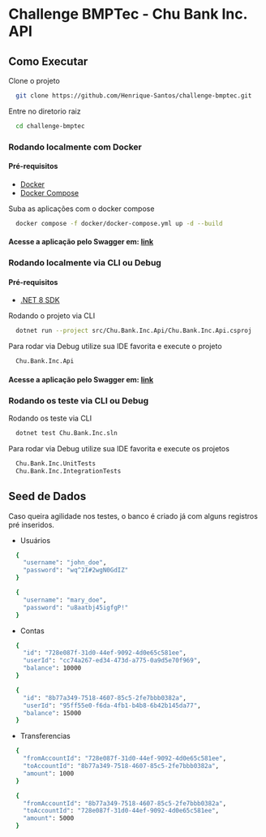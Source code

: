 # Challenge BMPTec - Chu Bank Inc. API

## Como Executar

Clone o projeto

```bash
  git clone https://github.com/Henrique-Santos/challenge-bmptec.git
```

Entre no diretorio raiz

```bash
  cd challenge-bmptec
```

### Rodando localmente com Docker

#### Pré-requisitos

- [Docker](https://www.docker.com/get-started/)
- [Docker Compose](https://docs.docker.com/compose/install/)

Suba as aplicações com o docker compose

```bash
  docker compose -f docker/docker-compose.yml up -d --build
```

#### Acesse a aplicação pelo Swagger em: [link](http://localhost:8080/swagger/index.html)


### Rodando localmente via CLI ou Debug

#### Pré-requisitos

- [.NET 8 SDK](https://dotnet.microsoft.com/pt-br/download)

Rodando o projeto via CLI

```bash
  dotnet run --project src/Chu.Bank.Inc.Api/Chu.Bank.Inc.Api.csproj
```

Para rodar via Debug utilize sua IDE favorita e execute o projeto 

```bash
  Chu.Bank.Inc.Api
```

#### Acesse a aplicação pelo Swagger em: [link](http://localhost:5097/swagger/index.html)

### Rodando os teste via CLI ou Debug

Rodando os teste via CLI

```bash
  dotnet test Chu.Bank.Inc.sln
```

Para rodar via Debug utilize sua IDE favorita e execute os projetos

```bash
  Chu.Bank.Inc.UnitTests
  Chu.Bank.Inc.IntegrationTests
```

## Seed de Dados

Caso queira agilidade nos testes, o banco é criado já com alguns registros pré inseridos.

- Usuários

```bash
  {
    "username": "john_doe",
    "password": "wq^2I#2wgN0GdIZ"
  }

  {
    "username": "mary_doe",
    "password": "u8aatbj45igfgP!"
  }
```

- Contas

```bash
  {
    "id": "728e087f-31d0-44ef-9092-4d0e65c581ee",
    "userId": "cc74a267-ed34-473d-a775-0a9d5e70f969",
    "balance": 10000
  }

  {
    "id": "8b77a349-7518-4607-85c5-2fe7bbb0382a",
    "userId": "95ff55e0-f6da-4fb1-b4b8-6b42b145da77",
    "balance": 15000
  }
```

- Transferencias

```bash
  {
    "fromAccountId": "728e087f-31d0-44ef-9092-4d0e65c581ee",
    "toAccountId": "8b77a349-7518-4607-85c5-2fe7bbb0382a",
    "amount": 1000
  }

  {
    "fromAccountId": "8b77a349-7518-4607-85c5-2fe7bbb0382a",
    "toAccountId": "728e087f-31d0-44ef-9092-4d0e65c581ee",
    "amount": 5000
  }
```